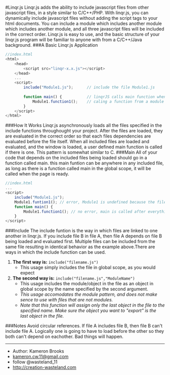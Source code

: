 #Linqr.js
Linqr.js adds the ability to include javascript files from other javascript files, in a style similar to C/C++/PHP. With linqr.js, you can dynamically include javascript files without adding the script tags to your html documents. You can include a module which includes another module which includes another module, and all three javascript files will be included in the correct order. Linqr.js is easy to use, and the basic structure of your linqr.js program will be familiar to anyone with from a C/C++/Java background.
###A Basic Linqr.js Application
```javascript
//index.html
<html>
    <head>
        <script src="linqr-x.x.js"></script>
    </head>
    ...
    <script>
        include("Module1.js");      // include the file Module1.js
       
        function main() {           // linqrJS calls main function when the window and all included files are loaded
            Module1.function1();    // caling a function from a module loaded from file Module1.js
        }
    </script>
</html>
```
###How It Works
Linqr.js asynchronously loads all the files specified in the include functions throughought your project. After the files are loaded, they are evaluated in the correct order so that each files dependencies are evaluated before the file itself. When all included files are loaded and evaluated, and the window is loaded, a user defined main function is called if there is one. This pattern is somewhat similar to C. 
###Main
All of your code that depends on the included files being loaded should go in a function called main. this main funtion can be anywhere in any included file, as long as there is a function called main in the global scope, it will be called when the page is ready. 

```javascript
//index.html
...
<script>
    include("Module1.js");
    Module1.funtion1(); // error, Module1 is undefined because the file has not been loaded
    function main() {
        Module1.function1(); // no error, main is called after everything is loaded
    }
</script>
```

###Include
The include funtion is the way in which files are linked to one another in linqr.js. If you include file B in file A, then file A depends on file B being loaded and evaluated first. Multiple files can be included from the same file resulting in identical behavior as the example above.There are ways in which the include function can be used.

 1. **The first way is:** `include("filename.js")`
    - This usage simply includes the file in global scope, as you would expect
 2. **The second way is:** `include("filename.js","ModuleName")`
    - This usage includes the module/object in the file as an object in global scope by the name specified by the second argument. 
    - *This usage accomodates the module pattern, and does not make sence to use with files that are not modules.*
    - *Note that this function will assign only the last object in the file to the specified name. Make sure the object you want to "export" is the last object in the file.*
        
###Notes
Avoid circular references. If file A includes file B, then file B can't include file A. Logically one is going to have to load before the other so they both can't depend on eachother. Bad things will happen.

-----------
* Author: Kameron Brooks
* kameron.cw.11@gmail.com
* follow @wasteland_11
* http://creation-wasteland.com


    
    


